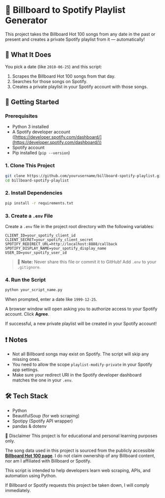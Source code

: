 # 🎵 Billboard to Spotify Playlist Generator

This project takes the Billboard Hot 100 songs from any date in the past or present and creates a private Spotify playlist from it — automatically!

## 🌟 What It Does

You pick a date (like `2010-06-25`) and this script:

1. Scrapes the Billboard Hot 100 songs from that day.
2. Searches for those songs on Spotify.
3. Creates a private playlist in your Spotify account with those songs.

## 🚀 Getting Started

### Prerequisites

* Python 3 installed
* A Spotify developer account ([https://developer.spotify.com/dashboard/](https://developer.spotify.com/dashboard/))
* Spotify account
* Pip installed (`pip --version`)

### 1. Clone This Project

```bash
git clone https://github.com/yourusername/billboard-spotify-playlist.git
cd billboard-spotify-playlist
```

### 2. Install Dependencies

```bash
pip install -r requirements.txt
```

### 3. Create a `.env` File

Create a `.env` file in the project root directory with the following variables:

```
CLIENT_ID=your_spotify_client_id
CLIENT_SECRET=your_spotify_client_secret
SPOTIFY_REDIRECT_URL=http://localhost:8888/callback
SPOTIFY_DISPLAY_NAME=your_spotify_display_name
USER_ID=your_spotify_user_id
```

> 🔐 **Note:** Never share this file or commit it to GitHub! Add `.env` to your `.gitignore`.

### 4. Run the Script

```bash
python your_script_name.py
```

When prompted, enter a date like `1999-12-25`.

A browser window will open asking you to authorize access to your Spotify account. Click **Agree**.

If successful, a new private playlist will be created in your Spotify account!

## ❗ Notes

* Not all Billboard songs may exist on Spotify. The script will skip any missing ones.
* You need to allow the scope `playlist-modify-private` in your Spotify app settings.
* Make sure your redirect URI in the Spotify developer dashboard matches the one in your `.env`.

## 🛠 Tech Stack

* Python
* BeautifulSoup (for web scraping)
* Spotipy (Spotify API wrapper)
* pandas & dotenv


📜 Disclaimer
This project is for educational and personal learning purposes only.

The song data used in this project is sourced from the publicly accessible **[Billboard Hot 100 page](https://www.billboard.com/charts/hot-100/)**. I do not claim ownership of any Billboard content, nor am I affiliated with Billboard or Spotify.

This script is intended to help developers learn web scraping, APIs, and automation using Python.

If Billboard or Spotify requests this project be taken down, I will comply immediately.
